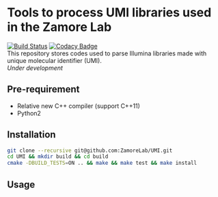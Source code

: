 # Tools to process UMI libraries used in the Zamore Lab 
[![Build Status](https://travis-ci.org/ZamoreLab/UMI.svg?branch=master)](https://travis-ci.org/ZamoreLab/UMI)
[![Codacy Badge](https://api.codacy.com/project/badge/Grade/a8d1d04811d14b75a1af5b93b76ec91c)](https://www.codacy.com/app/bowhan/UMI?utm_source=github.com&amp;utm_medium=referral&amp;utm_content=ZamoreLab/UMI&amp;utm_campaign=Badge_Grade)
<br>
This repository stores codes used to parse Illumina libraries made with unique molecular identifier (UMI).<br> 
*Under development*

## Pre-requirement
- Relative new C++ compiler (support C++11)
- Python2

## Installation

```bash
git clone --recursive git@github.com:ZamoreLab/UMI.git
cd UMI && mkdir build && cd build
cmake -DBUILD_TESTS=ON .. && make && make test && make install
```

## Usage



